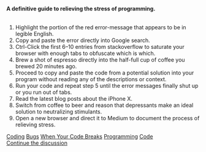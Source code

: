 <h4>A definitive guide to relieving the stress of programming.</h4><figure><img alt src="https://hackernoon.com/hn-images/1*HpL4aTAEbNO2XurH039WdA.jpeg"></figure><ol><li>Highlight the portion of the red error-message that appears to be in legible&#xA0;English.</li><li>Copy and paste the error directly into Google&#xA0;search.</li><li>Ctrl-Click the first 6&#x2013;10 entries from stackoverflow to saturate your browser with enough tabs to obfuscate which is&#xA0;which.</li><li>Brew a shot of espresso directly into the half-full cup of coffee you brewed 20 minutes&#xA0;ago.</li><li>Proceed to copy and paste the code from a potential solution into your program without reading any of the descriptions or&#xA0;context.</li><li>Run your code and repeat step 5 until the error messages finally shut up or you run out of&#xA0;tabs.</li><li>Read the latest blog posts about the iPhone&#xA0;X.</li><li>Switch from coffee to beer and reason that depressants make an ideal solution to neutralizing stimulants.</li><li>Open a new browser and direct it to Medium to document the process of relieving stress.</li></ol>                <div class="archive-tags">                                        <a class="tag" href="https://hackernoon.com/tagged/coding">Coding</a>                                        <a class="tag" href="https://hackernoon.com/tagged/bugs">Bugs</a>                                        <a class="tag" href="https://hackernoon.com/tagged/when-your-code-breaks">When Your Code Breaks</a>                                        <a class="tag" href="https://hackernoon.com/tagged/programming">Programming</a>                                        <a class="tag" href="https://hackernoon.com/tagged/code">Code</a>                  </div>                <div class="twitter-discussion">          <a target="_blank" href="https://twitter.com/search?q=https%3A%2F%2Fhackernoon.com%2Fwhat-to-do-when-your-code-breaks-f93350812bdc">Continue the discussion <i class="fab fa-twitter"></i></a>        </div>
